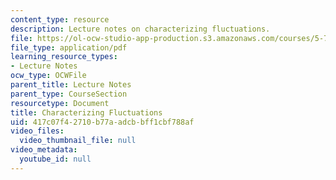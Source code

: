 ```yaml
---
content_type: resource
description: Lecture notes on characterizing fluctuations.
file: https://ol-ocw-studio-app-production.s3.amazonaws.com/courses/5-74-introductory-quantum-mechanics-ii-spring-2009/417c07f42710b77aadcbbff1cbf788af_MIT5_74s09_lec16.pdf
file_type: application/pdf
learning_resource_types:
- Lecture Notes
ocw_type: OCWFile
parent_title: Lecture Notes
parent_type: CourseSection
resourcetype: Document
title: Characterizing Fluctuations
uid: 417c07f4-2710-b77a-adcb-bff1cbf788af
video_files:
  video_thumbnail_file: null
video_metadata:
  youtube_id: null
---
```


